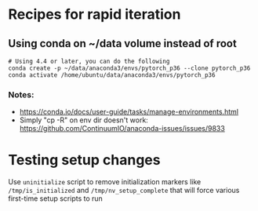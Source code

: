 # Recipes for rapid iteration


## Using conda on ~/data volume instead of root

```
# Using 4.4 or later, you can do the following
conda create -p ~/data/anaconda3/envs/pytorch_p36 --clone pytorch_p36
conda activate /home/ubuntu/data/anaconda3/envs/pytorch_p36
```

### Notes:
- https://conda.io/docs/user-guide/tasks/manage-environments.html
- Simply "cp -R" on env dir doesn't work: https://github.com/ContinuumIO/anaconda-issues/issues/9833



# Testing setup changes

Use `uninitialize` script to remove initialization markers like `/tmp/is_initialized` and `/tmp/nv_setup_complete` that will force various first-time setup scripts to run
